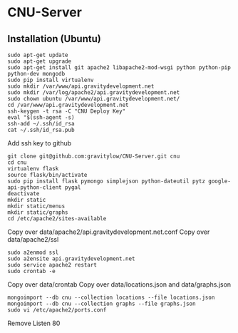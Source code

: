 CNU-Server
==========

Installation (Ubuntu)
-------
    sudo apt-get update
    sudo apt-get upgrade
    sudo apt-get install git apache2 libapache2-mod-wsgi python python-pip python-dev mongodb
    sudo pip install virtualenv
    sudo mkdir /var/www/api.gravitydevelopment.net
    sudo mkdir /var/log/apache2/api.gravitydevelopment.net
    sudo chown ubuntu /var/www/api.gravitydevelopment.net/
    cd /var/www/api.gravitydevelopment.net
    ssh-keygen -t rsa -C "CNU Deploy Key"
    eval "$(ssh-agent -s)
    ssh-add ~/.ssh/id_rsa
    cat ~/.ssh/id_rsa.pub
    
Add ssh key to github

    git clone git@github.com:gravitylow/CNU-Server.git cnu
    cd cnu
    virtualenv flask
    source flask/bin/activate
    sudo pip install flask pymongo simplejson python-dateutil pytz google-api-python-client pygal
    deactivate
    mkdir static
    mkdir static/menus
    mkdir static/graphs
    cd /etc/apache2/sites-available
    
Copy over data/apache2/api.gravitydevelopment.net.conf
Copy over data/apache2/ssl

    sudo a2enmod ssl
    sudo a2ensite api.gravitydevelopment.net
    sudo service apache2 restart
    sudo crontab -e
    
Copy over data/crontab
Copy over data/locations.json and data/graphs.json

    mongoimport --db cnu --collection locations --file locations.json
    mongoimport --db cnu --collection graphs --file graphs.json
    sudo vi /etc/apache2/ports.conf
    
Remove Listen 80
